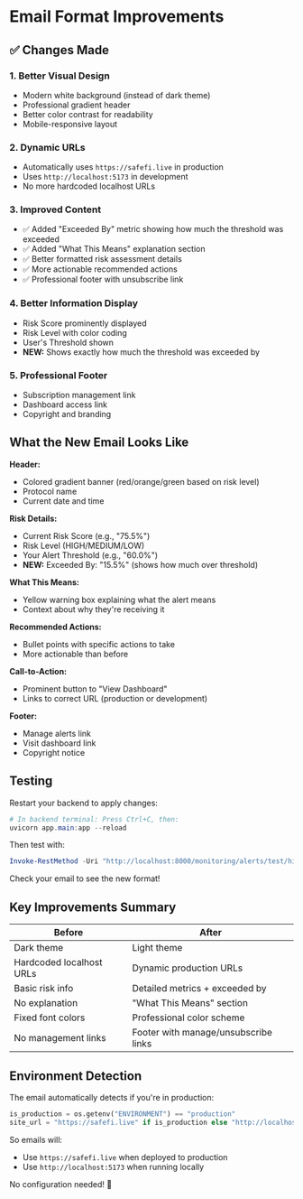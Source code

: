 # Email Format Improvements

## ✅ Changes Made

### 1. **Better Visual Design**
- Modern white background (instead of dark theme)
- Professional gradient header
- Better color contrast for readability
- Mobile-responsive layout

### 2. **Dynamic URLs**
- Automatically uses `https://safefi.live` in production
- Uses `http://localhost:5173` in development
- No more hardcoded localhost URLs

### 3. **Improved Content**
- ✅ Added "Exceeded By" metric showing how much the threshold was exceeded
- ✅ Added "What This Means" explanation section
- ✅ Better formatted risk assessment details
- ✅ More actionable recommended actions
- ✅ Professional footer with unsubscribe link

### 4. **Better Information Display**
- Risk Score prominently displayed
- Risk Level with color coding
- User's Threshold shown
- **NEW:** Shows exactly how much the threshold was exceeded by

### 5. **Professional Footer**
- Subscription management link
- Dashboard access link
- Copyright and branding

## What the New Email Looks Like

**Header:**
- Colored gradient banner (red/orange/green based on risk level)
- Protocol name
- Current date and time

**Risk Details:**
- Current Risk Score (e.g., "75.5%")
- Risk Level (HIGH/MEDIUM/LOW)
- Your Alert Threshold (e.g., "60.0%")
- **NEW:** Exceeded By: "15.5%" (shows how much over threshold)

**What This Means:**
- Yellow warning box explaining what the alert means
- Context about why they're receiving it

**Recommended Actions:**
- Bullet points with specific actions to take
- More actionable than before

**Call-to-Action:**
- Prominent button to "View Dashboard"
- Links to correct URL (production or development)

**Footer:**
- Manage alerts link
- Visit dashboard link
- Copyright notice

## Testing

Restart your backend to apply changes:

```powershell
# In backend terminal: Press Ctrl+C, then:
uvicorn app.main:app --reload
```

Then test with:
```powershell
Invoke-RestMethod -Uri "http://localhost:8000/monitoring/alerts/test/hinahanan003@gmail.com" -Method POST
```

Check your email to see the new format!

## Key Improvements Summary

| Before | After |
|--------|-------|
| Dark theme | Light theme |
| Hardcoded localhost URLs | Dynamic production URLs |
| Basic risk info | Detailed metrics + exceeded by |
| No explanation | "What This Means" section |
| Fixed font colors | Professional color scheme |
| No management links | Footer with manage/unsubscribe links |

## Environment Detection

The email automatically detects if you're in production:
```python
is_production = os.getenv("ENVIRONMENT") == "production"
site_url = "https://safefi.live" if is_production else "http://localhost:5173"
```

So emails will:
- Use `https://safefi.live` when deployed to production
- Use `http://localhost:5173` when running locally

No configuration needed! 🎉

